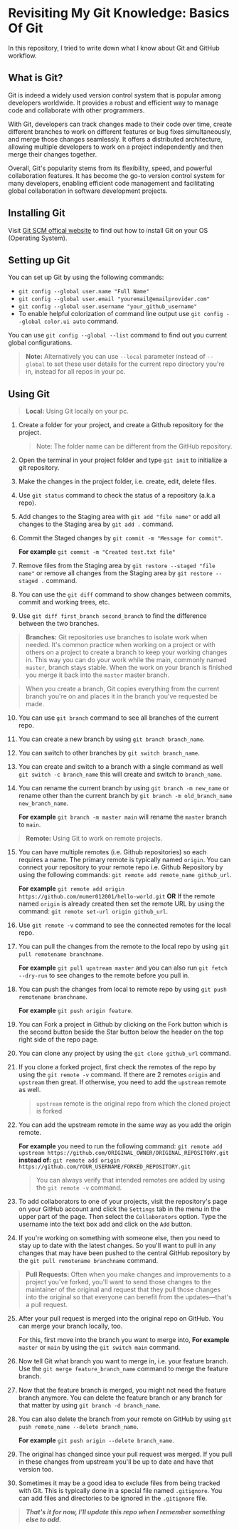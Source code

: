 # Revisiting My Git Knowledge: Basics Of Git
In this repository, I tried to write down what I know about Git and GitHub workflow.

## What is Git?

Git is indeed a widely used version control system that is popular among developers worldwide. It provides a robust and efficient way to manage code and collaborate with other programmers.

With Git, developers can track changes made to their code over time, create different branches to work on different features or bug fixes simultaneously, and merge those changes seamlessly. It offers a distributed architecture, allowing multiple developers to work on a project independently and then merge their changes together.

Overall, Git's popularity stems from its flexibility, speed, and powerful collaboration features. It has become the go-to version control system for many developers, enabling efficient code management and facilitating global collaboration in software development projects.

## Installing Git

Visit [Git SCM offical website](https://git-scm.com/download) to find out how to install Git on your OS (Operating System).

## Setting up Git

You can set up Git by using the following commands:

* `git config --global user.name "Full Name"`
* `git config --global user.email "youremail@emailprovider.com"`
* `git config --global user.username "your_github_username"`
* To enable helpful colorization of command line output use `git config --global color.ui auto` command.

You can use  `git config --global --list` command to find out you current global configurations.

> **Note:** Alternatively you can use `--local` parameter instead of `--global` to set these user details for the current repo directory you're in, instead for all repos in your pc.

## Using Git
>
> **Local:** Using Git locally on your pc.

1. Create a folder for your project, and create a Github repository for the project.

     > Note: The folder name can be different from the GitHub repository.

2. Open the terminal in your project folder and type `git init` to initialize a git repository.
3. Make the changes in the project folder, i.e. create, edit, delete files.
4. Use `git status` command to check the status of a repository (a.k.a repo).
5. Add changes to the Staging area with `git add "file name"` or add all changes to the Staging area by `git add .` command.
6. Commit the Staged changes by `git commit -m "Message for commit"`.

    **For example** `git commit -m "Created test.txt file"`

7. Remove files from the Staging area by `git restore --staged "file name"` or remove all changes from the Staging area by `git restore --staged .` command.
8. You can use the `git diff` command to show changes between commits, commit and working trees, etc.
9. Use `git diff first_branch second_branch` to find the difference between the two branches.

> **Branches:** Git repositories use branches to isolate work when needed. It's common practice when working on a project or with others on a project to create a branch to keep your working changes in. This way you can do your work while the main, commonly named `master`, branch stays stable. When the work on your branch is finished you merge it back into the `master` master branch.

> When you create a branch, Git copies everything from the current branch you're on and places it in the branch you've requested be made.

10. You can use `git branch` command to see all branches of the current repo.
11. You can create a new branch by using `git branch branch_name`.
12. You can switch to other branches by `git switch branch_name`.
13. You can create and switch to a branch with a single command as well `git switch -c branch_name` this will create and switch to `branch_name`.
14. You can rename the current branch by using `git branch -m new_name` or rename other than the current branch by `git branch -m old_branch_name new_branch_name`.

    **For example** `git branch -m master main` will rename the `master` branch to `main`.

> **Remote:** Using Git to work on remote projects.

15. You can have multiple remotes (i.e. Github repositories) so each requires a name. The primary remote is typically named `origin`.
    You can connect your repository to your remote repo i.e. Github Repository by using the following commands: `git remote add remote_name github_url`.

    **For example** `git remote add origin https://github.com/mumer012001/hello-world.git`
    **OR** If the remote named `origin` is already created then set the remote URL by using the command: `git remote set-url origin github_url`.

16.  Use `git remote -v` command to see the connected remotes for the local repo.
17. You can pull the changes from the remote to the local repo by using `git pull remotename branchname`.

    **For example** `git pull upstream master` and you can also run `git fetch --dry-run` to see changes to the remote before you pull in.

18. You can push the changes from local to remote repo by using `git push remotename branchname`.

    **For example** `git push origin feature`.

19. You can Fork a project in Github by clicking on the Fork button which is the second button beside the Star button below the header on the top right side of the repo page.
20. You can clone any project by using the `git clone github_url` command.
21. If you clone a forked project, first check the remotes of the repo by using the `git remote -v` command.
    If there are 2 remotes `origin` and `upstream` then great. If otherwise, you need to add the `upstream` remote as well.
    > `upstream` remote is the original repo from which the cloned project is forked

22. You can add the upstream remote in the same way as you add the origin remote. 

    **For example** you need to run the following command:
    `git remote add upstream https://github.com/ORIGINAL_OWNER/ORIGINAL_REPOSITORY.git`
    **instead of:**
    `git remote add origin https://github.com/YOUR_USERNAME/FORKED_REPOSITORY.git`
    > You can always verify that intended remotes are added by using the `git remote -v` command.

23. To add collaborators to one of your projects, visit the repository's page on your GitHub account and click the `Settings` tab in the menu in the upper part of the page. Then select the `Collaborators` option. Type the username into the text box add and click on the `Add` button.
24.  If you're working on something with someone else, then you need to stay up to date with the latest changes. So you'll want to pull in any changes that may have been pushed to the central GitHub repository by the `git pull remotename branchname` command.

> **Pull Requests:** Often when you make changes and improvements to a project you've forked, you'll want to send those changes to the maintainer of the original and request that they pull those changes into the original so that everyone can benefit from the updates—that's a pull request.

25. After your pull request is merged into the original repo on GitHub. You can merge your branch locally, too.

    For this, first move into the branch you want to merge into, **For example** `master` or `main` by using the `git switch main` command.

26. Now tell Git what branch you want to merge in, i.e. your feature branch. Use the `git merge feature_branch_name` command to merge the feature branch.
27. Now that the feature branch is merged, you might not need the feature branch anymore. You can delete the feature branch or any branch for that matter by using `git branch -d branch_name`.
28. You can also delete the branch from your remote on GitHub by using `git push remote_name --delete branch_name`.

    **For example** `git push origin --delete branch_name`.

29. The original has changed since your pull request was merged. If you pull in these changes from upstream you'll be up to date and have that version too.
30. Sometimes it may be a good idea to exclude files from being tracked with Git. This is typically done in a special file named `.gitignore`. You can add files and directories to be ignored in the `.gitignore` file.

> __*That's it for now, I'll update this repo when I remember something else to add.*__
